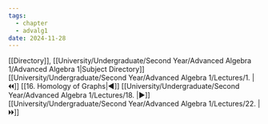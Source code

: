 ```yaml
---
tags:
  - chapter
  - advalg1
date: 2024-11-28
---
```

[[Directory]], [[University/Undergraduate/Second Year/Advanced Algebra 1/Advanced Algebra 1|Subject Directory]]
[[University/Undergraduate/Second Year/Advanced Algebra 1/Lectures/1. |🞀🞀]] [[16. Homology of Graphs|◀]] [[University/Undergraduate/Second Year/Advanced Algebra 1/Lectures/18. |▶]] [[University/Undergraduate/Second Year/Advanced Algebra 1/Lectures/22. |🞂🞂]]
# 
## 
### 